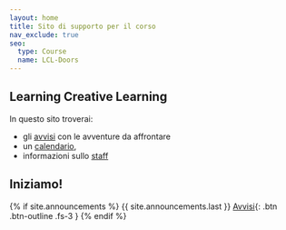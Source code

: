 ```yaml
---
layout: home
title: Sito di supporto per il corso
nav_exclude: true
seo:
  type: Course
  name: LCL-Doors
---
```


## Learning Creative Learning

In questo sito troverai:

- gli [avvisi](announcements.md) con le avventure da affrontare
- un [calendario](calendar.md),
- informazioni sullo [staff](staff.md)

## Iniziamo!

{% if site.announcements %}
{{ site.announcements.last }}
[Avvisi](announcements.md){: .btn .btn-outline .fs-3 }
{% endif %}
